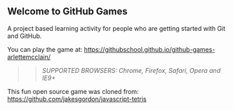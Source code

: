 ## Welcome to GitHub Games

A project based learning activity for people who are getting started with Git and GitHub.

You can play the game at: https://githubschool.github.io/github-games-arlettemcclain/

>> _*SUPPORTED BROWSERS*: Chrome, Firefox, Safari, Opera and IE9+_

This fun open source game was cloned from: https://github.com/jakesgordon/javascript-tetris
